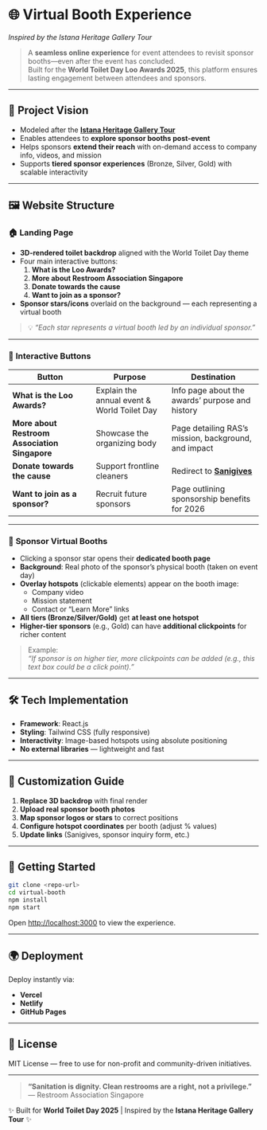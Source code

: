 # 🌐 Virtual Booth Experience  
*Inspired by the Istana Heritage Gallery Tour*

> A **seamless online experience** for event attendees to revisit sponsor booths—even after the event has concluded.  
> Built for the **World Toilet Day Loo Awards 2025**, this platform ensures lasting engagement between attendees and sponsors.

---

## 🎯 Project Vision

- Modeled after the **[Istana Heritage Gallery Tour](https://www.istana.gov.sg/visit-the-istana/istana-heritage-gallery)**  
- Enables attendees to **explore sponsor booths post-event**  
- Helps sponsors **extend their reach** with on-demand access to company info, videos, and mission  
- Supports **tiered sponsor experiences** (Bronze, Silver, Gold) with scalable interactivity

---

## 🖼️ Website Structure

### 🏠 **Landing Page**
- **3D-rendered toilet backdrop** aligned with the World Toilet Day theme  
- Four main interactive buttons:
  1. **What is the Loo Awards?**  
  2. **More about Restroom Association Singapore**  
  3. **Donate towards the cause**  
  4. **Want to join as a sponsor?**  
- **Sponsor stars/icons** overlaid on the background — each representing a virtual booth

> 💡 *“Each star represents a virtual booth led by an individual sponsor.”*

---

### 🔘 **Interactive Buttons**

| Button | Purpose | Destination |
|-------|--------|-------------|
| **What is the Loo Awards?** | Explain the annual event & World Toilet Day | Info page about the awards’ purpose and history |
| **More about Restroom Association Singapore** | Showcase the organizing body | Page detailing RAS’s mission, background, and impact |
| **Donate towards the cause** | Support frontline cleaners | Redirect to **[Sanigives](https://sanigives.org)** |
| **Want to join as a sponsor?** | Recruit future sponsors | Page outlining sponsorship benefits for 2026 |

---

### 🌟 **Sponsor Virtual Booths**

- Clicking a sponsor star opens their **dedicated booth page**
- **Background**: Real photo of the sponsor’s physical booth (taken on event day)
- **Overlay hotspots** (clickable elements) appear on the booth image:
  - Company video  
  - Mission statement  
  - Contact or “Learn More” links  
- **All tiers (Bronze/Silver/Gold)** get **at least one hotspot**
- **Higher-tier sponsors** (e.g., Gold) can have **additional clickpoints** for richer content

> Example:  
> *“If sponsor is on higher tier, more clickpoints can be added (e.g., this text box could be a click point).”*

---

## 🛠️ Tech Implementation

- **Framework**: React.js  
- **Styling**: Tailwind CSS (fully responsive)  
- **Interactivity**: Image-based hotspots using absolute positioning  
- **No external libraries** — lightweight and fast

---

## 📂 Customization Guide

1. **Replace 3D backdrop** with final render  
2. **Upload real sponsor booth photos**  
3. **Map sponsor logos or stars** to correct positions  
4. **Configure hotspot coordinates** per booth (adjust % values)  
5. **Update links** (Sanigives, sponsor inquiry form, etc.)

---

## 🚀 Getting Started

```bash
git clone <repo-url>
cd virtual-booth
npm install
npm start
```

Open [http://localhost:3000](http://localhost:3000) to view the experience.

---

## 🌍 Deployment

Deploy instantly via:
- **Vercel**
- **Netlify**
- **GitHub Pages**

---

## 📄 License

MIT License — free to use for non-profit and community-driven initiatives.

---

> **“Sanitation is dignity. Clean restrooms are a right, not a privilege.”**  
> — Restroom Association Singapore

✨ Built for **World Toilet Day 2025** | Inspired by the **Istana Heritage Gallery Tour** ✨
